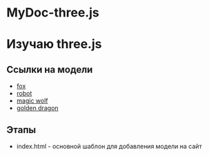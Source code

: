 # MyDoc-three.js

# Изучаю three.js

## Ссылки на модели

- [fox](https://sketchfab.com/3d-models/azeria-6d4aff07356e409396872111bc97858f)
- [robot](https://sketchfab.com/3d-models/robot-pack-978ce77a3d96468aafa6c44ce63df2c2)
- [magic wolf](https://sketchfab.com/3d-models/magic-wolf-2b183ca4a3984c1385856ca864c7508c)
- [golden dragon](https://sketchfab.com/3d-models/oro-dragon-animated-65f4f8e10f744d30bfcd9eb62a9b729f)

## Этапы

- index.html - основной шаблон для добавления модели на сайт
